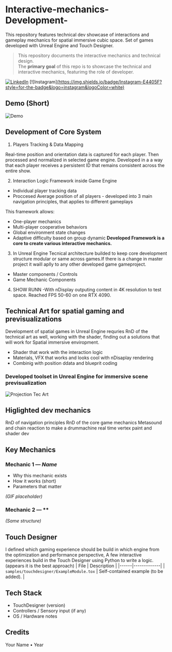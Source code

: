 # Interactive-mechanics-Development-
This repository features technical dev showcase of interactions and gameplay mechanics for spatial immersive cubic space. Set of games developed with Unreal Engine and Touch Designer.   

> This repository documents the interactive mechanics and technical design.  
> The **primary goal** of this repo is to showcase the technical and interactive mechanics, featurimg the role of developer.


[![LinkedIn](https://img.shields.io/badge/-LinkedIn-blue?logo=Linkedin&logoColor=white)](https://www.linkedin.com/in/diana-bohutska-4a0663206/)
[![Instagram][(https://img.shields.io/badge/Instagram-E4405F?style=for-the-badge&logo=instagram&logoColor=white)]([https://www.instagram.com/YOUR_INSTAGRAM_USERNAME/](https://www.instagram.com/64xram/))


## Demo (Short)
![Demo](media/gifs/Demo.gif)


## Development of Core System 
1. Players Tracking & Data Mapping
 
Real-time position and orientation data is captured for each player. Then processed and normalized in selected game engine.
Developed in a a way that each player receives a persistent ID that remains consistent across the entire show.

2. Interaction Logic Framework inside Game Engine 
 - Individual player tracking data
 - Proccesed Average position of all players - developed into 3 main navigation principles, that applies to different gameplays

This framework allows:
- One-player mechanics
- Multi-player cooperative behaviors
- Global environment state changes
- Adaptive difficulty based on group dynamic
**Developed Framework is a core to create various interactive mechanics.**

3. In Unreal Engine Tecnical architecture builded to keep core development structure modular or same across games.If there is a change in master project it waill aplly to any other developed game gameproject. 
- Master components / Controls
- Game Mechanic Components


4. SHOW RUNN
   -With nDisplay outputing content in 4K resolution to test space. Reached FPS 50-60 on one RTX 4090.

  ## Technical Art for spatial gaming and previsualizations
Development of spatial games in Unreal Engine requries RnD of the technical art as well, working with the shader, finding out a solutions that will work for Spatial immersive enviropment.
- Shader that work with the interaction logic
- Materials, VFX that works and looks cool with nDisaplay rendering
- Combinig with position ddata and blueprit coding
 
### Developed toolset in Unreal Engine for immersive scene previsualization
![Projection Tec Art](media/gifs/IntroTechart.gif)
   
## Higlighted dev mechanics
RnD of navigation principles
RnD of the core game mechanics 
Metasound and chain reaction to make a drummachine
real time vertex paint and shader dev

## Key Mechanics
### Mechanic 1 — *Name*
- Why this mechanic exists
- How it works (short)
- Parameters that matter

*(GIF placeholder)*

### Mechanic 2 — **
*(Same structure)*

## Touch Designer
I defined which gaming experience should be build in which engine from the optimization and performance perspective,
A few interactive experiences build in the Touch Designer using Python to write a logic. (appears it is the best approach) 
| File | Description |
|------|-------------|
| `samples/touchdesigner/ExampleModule.tox` | Self-contained example (to be added). |



## Tech Stack
- TouchDesigner (version)
- Controllers / Sensory input (if any)
- OS / Hardware notes

## Credits
Your Name • Year
